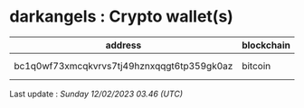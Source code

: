 # darkangels : Crypto wallet(s)

| address | blockchain | Balance |
|---|---|---|
| bc1q0wf73xmcqkvrvs7tj49hznxqqgt6tp359gk0az | bitcoin | $ 1514101 |

Last update : _Sunday 12/02/2023 03.46 (UTC)_

